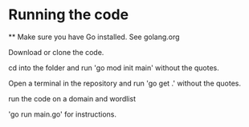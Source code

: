 # Running the code

** Make sure you have Go installed.  See golang.org

Download or clone the code.

cd into the folder and run 'go mod init main' without the quotes.

Open a terminal in the repository and run 'go get .' without the quotes.

run the code on a domain and wordlist

'go run main.go' for instructions.
